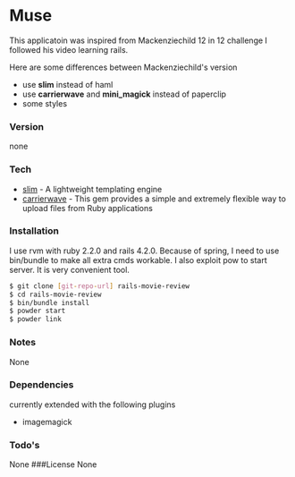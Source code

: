 Muse
=======

 This applicatoin was inspired from Mackenziechild 12 in 12 challenge
 I followed his video learning rails.

 Here are some differences between Mackenziechild's version
- use **slim** instead of haml
- use **carrierwave** and **mini_magick** instead of paperclip
- some styles

### Version
none

### Tech
* [slim] - A lightweight templating engine
* [carrierwave] - This gem provides a simple and extremely flexible way to upload files from Ruby applications

### Installation

I use rvm with ruby 2.2.0 and rails 4.2.0. Because of spring, I need to use bin/bundle to make all extra cmds workable. I also exploit pow to start server. It is very convenient tool.

```sh
$ git clone [git-repo-url] rails-movie-review
$ cd rails-movie-review
$ bin/bundle install
$ powder start
$ powder link
```

### Notes
None

### Dependencies
currently extended with the following plugins
* imagemagick


### Todo's
None
###License
None





[slim]:http://slim-lang.com/
[carrierwave]:https://github.com/carrierwaveuploader/carrierwave


